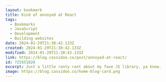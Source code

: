 ```yaml
---
layout: bookmark
title: Kind of annoyed at React
tags:
  - Bookmarks
  - JavaScript
  - Development
  - Building websites
date: 2024-01-29T21:30:42.133Z
created: 2024-01-29T21:30:42.133Z
modified: 2024-01-29T21:30:42.133Z
link: https://blog.cassidoo.co/post/annoyed-at-react/
id: 725551826
excerpt: Just a little ranty rant about my fave JS library, ya know.
image: https://blog.cassidoo.co/home-blog-card.png
---
```

